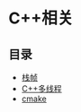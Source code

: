 # C++相关
## 目录
- [栈帧](/Study/CPP/栈帧.html)
- [C++多线程](/Study/CPP/C++多线程.html)
- [cmake](/Study/CPP/cmake.html)

